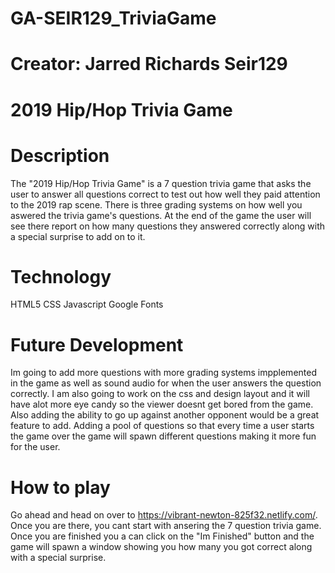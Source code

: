 # GA-SEIR129_TriviaGame

# Creator: Jarred Richards Seir129




# 2019 Hip/Hop Trivia Game

# Description
The "2019 Hip/Hop Trivia Game" is a 7 question trivia game that asks the user to answer all questions correct to test out how well they paid attention to the 2019 rap scene. There is three grading systems on how well you aswered the trivia game's questions. At the end of the game the user will see there report on how many questions they answered correctly along with a special surprise to add on to it.

# Technology 
HTML5
CSS
Javascript
Google Fonts

# Future Development 
Im going to add more questions with more grading systems impplemented in the game as well as sound audio for when the user answers the question correctly. I am also going to work on the css and design layout and it will have alot more eye candy so the viewer doesnt get bored from the game. Also adding the ability to go up against another opponent would be a great feature to add. Adding a pool of questions so that every time a user starts the game over the game will spawn different questions making it more fun for the user.


# How to play 
Go ahead and head on over to https://vibrant-newton-825f32.netlify.com/. Once you are there, you cant start with ansering the 7 question trivia game. Once you are finished you a can click on the "Im Finished" button and the game will spawn a window showing you how many you got correct along with a special surprise.


